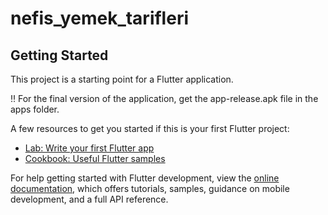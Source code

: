 # nefis_yemek_tarifleri


## Getting Started

This project is a starting point for a Flutter application.

‼️
For the final version of the application, get the app-release.apk file in the apps folder.

A few resources to get you started if this is your first Flutter project:

- [Lab: Write your first Flutter app](https://docs.flutter.dev/get-started/codelab)
- [Cookbook: Useful Flutter samples](https://docs.flutter.dev/cookbook)

For help getting started with Flutter development, view the
[online documentation](https://docs.flutter.dev/), which offers tutorials,
samples, guidance on mobile development, and a full API reference.
